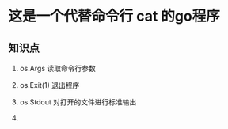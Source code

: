 # 这是一个代替命令行 cat 的go程序

## 知识点

1. os.Args 读取命令行参数

2. os.Exit(1) 退出程序

3. os.Stdout 对打开的文件进行标准输出

4. 